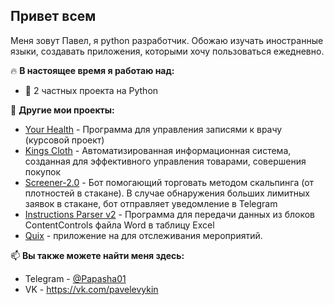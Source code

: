 ## Привет всем

Меня зовут Павел, я python разработчик. Обожаю изучать иностранные языки, создавать приложения, которыми хочу пользоваться ежедневно.

🔥 **В настоящее время я работаю над:**
 - 👀 2 частных проекта на Python

🧐 **Другие мои проекты:**
 - [Your Health](https://github.com/Papasha01/YHealthy) - Программа для управления записями к врачу (курсовой проект)
 - [Kings Cloth](https://github.com/Papasha01/KingsCloth) - Автоматизированная информационная система, созданная для эффективного управления товарами, совершения покупок
 - [Screener-2.0](https://github.com/Papasha01/Screener-2.0) - Бот помогающий торговать методом скальпинга (от плотностей в стакане). В случае обнаружения больших лимитных заявок в стакане, бот отправляет уведомление в Telegram
 - [Instructions Parser v2](https://github.com/Papasha01/Instructions-Parser) - Программа для передачи данных из блоков ContentControls файла Word в таблицу Excel 
 - [Quix](https://github.com/Papasha01/Quix/) - приложение на для отслеживания мероприятий.

📫 **Вы также можете найти меня здесь:**
 - Telegram - [@Papasha01](https://t.me/Levykinx)
 - VK - https://vk.com/pavelevykin
